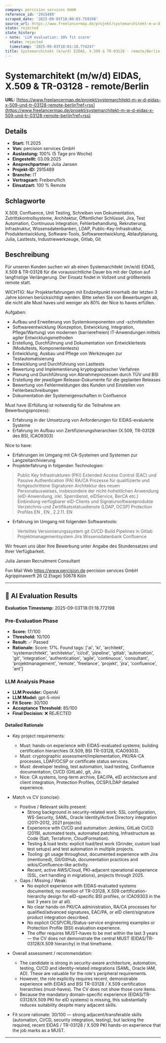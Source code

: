 ```yaml
---
company: percision services GmbH
reference_id: '2915489'
scraped_date: '2025-09-03T18:00:03.759398'
source_url: https://www.freelancermap.de/projekt/systemarchitekt-m-w-d-eidas-x-509-und-tr-03128-remote-berlin?ref=rss
state: rejected
state_history:
- note: 'LLM evaluation: 30% fit score'
  state: rejected
  timestamp: '2025-09-03T18:01:18.774247'
title: Systemarchitekt (m/w/d) EIDAS, X.509 & TR-03128 - remote/Berlin
---
```



# Systemarchitekt (m/w/d) EIDAS, X.509 & TR-03128 - remote/Berlin
**URL:** [https://www.freelancermap.de/projekt/systemarchitekt-m-w-d-eidas-x-509-und-tr-03128-remote-berlin?ref=rss](https://www.freelancermap.de/projekt/systemarchitekt-m-w-d-eidas-x-509-und-tr-03128-remote-berlin?ref=rss)
## Details
- **Start:** 11.2025
- **Von:** percision services GmbH
- **Auslastung:** 100% (5 Tage pro Woche)
- **Eingestellt:** 03.09.2025
- **Ansprechpartner:** Julia Jansen
- **Projekt-ID:** 2915489
- **Branche:** IT
- **Vertragsart:** Freiberuflich
- **Einsatzart:** 100
                                                % Remote

## Schlagworte
X.509, Confluence, Unit Testing, Schreiben von Dokumentation, Zutrittskontrollsysteme, Architektur, Öffentlicher Schlüssel, Jira, Test Automation, Continuous Integration, Fehlerbehandlung, Rekrutierung, Infrastruktur, Wissensdatenbanken, LDAP, Public-Key-Infrastruktur, Produktentwicklung, Software-Tools, Softwareentwicklung, Ablaufplanung, Julia, Lasttests, Industriewerkzeuge, Gitlab, Git

## Beschreibung
Für unseren Kunden suchen wir ab einen Systemarchitekt (m/w/d) EIDAS, X.509 & TR-03128 für die voraussichtliche Dauer bis mit der Option auf langfristige Verlängerung. Der Einsatz findet in Vollzeit und größtenteils remote statt.

WICHTIG: Nur Projekterfahrungen mit Endzeitpunkt innerhalb der letzten 3 Jahre können berücksichtigt werden. Bitte sehen Sie von Bewerbungen ab, die nicht alle Must haves und weniger als 80% der Nice to haves erfüllen.

Aufgaben:
- Aufbau und Erweiterung von Systemkomponenten und -schnittstellen
- Softwareentwicklung (Konzeption, Entwicklung, Integration, Pflege/Wartung) von modernen (barrierefreien) IT-Anwendungen mittels agiler Entwicklungsmethoden
- Erstellung, Durchführung und Dokumentation von Entwicklertests (Modultests, Komponententests)
- Entwicklung, Ausbau und Pflege von Werkzeugen zur Testautomatisierung
- Entwicklung und Durchführung von Lasttests
- Bewertung und Implementierung kryptographischer Verfahren
- Planung und Durchführung von Abnahmeprozessen durch TÜV und BSI
- Erstellung der jeweiligen Release-Dokumente für die geplanten Releases
- Bewertung von Fehlermeldungen des Kunden und Einstellen von Fehlerbeschreibungen
- Dokumentation der Systemeigenschaften in Confluence

Must have (Erfüllung ist notwendig für die Teilnahme am Bewerbungsprozess):
- Erfahrung in der Umsetzung von Anforderungen für EIDAS-evaluierte Systeme
- Erfahrung im Aufbau von Zertifizierungshierarchien (X.509, TR-03128 des BSI, ICAO9303)

Nice to have:
- Erfahrungen im Umgang mit CA-Systemen und Systemen zur Langzeitarchivierung
- Projekterfahrung in folgenden Technologien:
> Public Key Infrastrukturen (PKI)
> Extended Access Control (EAC) und Passive Authentication (PA)
> RA/CA Prozesse für qualifizierte und fortgeschrittene Signaturen
> Architektur des neuen Personalausweises, insbesondere der nicht-hoheitlichen Anwendung (eID-Anwendung, inkl. Sperrdienst, eIDService, BerCA etc.)
> Einbindung verfügbarer eID-Clients und Signatursoftwareprodukte
> Verzeichnis-und Zertifikatsstatusdienste (LDAP, OCSP)
> Protection Profiles EN , EN , 2.2.11. EN
- Erfahrung im Umgang mit folgenden Softwaretools:
> Verteiltes Versionierungssystem git
> CI/CD-Build Pipelines in Gitlab
> Projektmanagementsystem Jira
> Wissensdatenbank Confluence

Wir freuen uns über Ihre Bewerbung unter Angabe des Stundensatzes und Ihrer Verfügbarkeit.

Julia Jansen
Recruitment Consultant

Fon
Mail
Web https://www.percision.de
percision services GmbH
Agrippinawerft 26 (2.Etage)
50678 Köln

---

## 🤖 AI Evaluation Results

**Evaluation Timestamp:** 2025-09-03T18:01:18.772198

### Pre-Evaluation Phase
- **Score:** 17/100
- **Threshold:** 10/100
- **Result:** ✅ Passed
- **Rationale:** Score: 17%. Found tags: ['ai', 'ki', 'architekt', 'systemarchitekt', 'architektur', 'ci/cd', 'pipeline', 'gitlab', 'automation', 'git', 'integration', 'authentication', 'agile', 'continuous', 'consultant', 'projektmanagement', 'remote', 'freelance', 'projekt', 'jira', 'confluence', 'ant']

### LLM Analysis Phase
- **LLM Provider:** OpenAI
- **LLM Model:** gpt-5-mini
- **Fit Score:** 30/100
- **Acceptance Threshold:** 85/100
- **Final Decision:** ❌ REJECTED

#### Detailed Rationale
- Key project requirements:
  - Must: hands-on experience with EIDAS-evaluated systems; building certification hierarchies (X.509, BSI TR-03128, ICAO9303).
  - Must: cryptographic assessment/implementation, PKI/RA-CA processes, LDAP/OCSP or certificate status services.
  - Must: developer testing, test automation, load testing, Confluence documentation, CI/CD (GitLab), git, Jira.
  - Nice: CA systems, long-term archive, EAC/PA, eID architecture and client integration, Protection Profiles, OCSP/LDAP detailed experience.

- Match vs CV (concise):
  - Positive / Relevant skills present:
    - Strong background in security-related work: SSL configuration, WS-Security, SAML, Oracle Identity/Active Directory integration (2011–2012, 2021 projects).
    - Experience with CI/CD and automation: Jenkins, GitLab CI/CD (2019), automated tests, automated patching, Infrastructure as Code (Salt, Terraform, CloudFormation).
    - Testing & load tests: explicit load/test work (Grinder, custom load test setups) and test automation in multiple projects.
    - Tooling: git usage throughout, documented experience with Jira (mentioned), Git/GitHub, documentation practices and wikis/Confluence-like activity.
    - Recent, active AWS/Cloud, PKI-adjacent operational experience (SSL, cert handling in migrations), projects through 2025.
  - Gaps / Missing / Weak:
    - No explicit experience with EIDAS-evaluated systems documented; no mention of TR-03128, X.509 certification-hierarchy design for eID-specific BSI profiles, or ICAO9303 in the last 3 years (or at all).
    - No clear hands-on PKI/CA administration, RA/CA processes for qualified/advanced signatures, EAC/PA, or eID client/signature product integration described.
    - No explicit OCSP/CRL/Status-service engineering examples or Protection Profile (BSI) evaluation experience.
    - The offer requires MUST-haves to be met within the last 3 years — the CV does not demonstrate the central MUST (EIDAS/TR-03128/X.509 hierarchy) in that timeframe.

- Overall assessment / recommendation:
  - The candidate is strong in security-aware architecture, automation, testing, CI/CD and identity-related integrations (SAML, Oracle IAM, AD). These are valuable for the role's peripheral requirements.
  - However, the role explicitly requires recent, demonstrable experience with EIDAS and BSI TR-03128 / X.509 certification hierarchies (must-haves). The CV does not show those core items.
  - Because the mandatory domain-specific experience (EIDAS/TR-03128/X.509 PKI for eID systems) is missing, this substantially reduces suitability despite many adjacent skills.

- Fit score rationale: 30/100 — strong adjacent/transferable skills (automation, CI/CD, security integration, testing), but lacking the required, recent EIDAS / TR-03128 / X.509 PKI hands-on experience that the job marks as a MUST.

---
